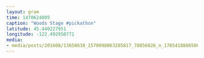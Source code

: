 ```yaml
---
layout: gram
time: 1470624005
caption: "Woods Stage #pickathon"
latitude: 45.440227951
longitude: -122.492950771
media:
- media/posts/201608/13658638_1570098063285817_70856026_n_17854188865065191.jpg
---
```

